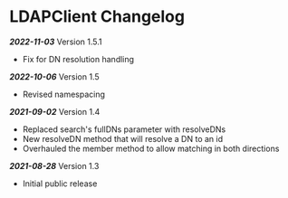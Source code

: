 # LDAPClient Changelog

***2022-11-03*** Version 1.5.1
   - Fix for DN resolution handling

***2022-10-06*** Version 1.5
   - Revised namespacing

***2021-09-02*** Version 1.4
   - Replaced search's fullDNs parameter with resolveDNs
   - New resolveDN method that will resolve a DN to an id
   - Overhauled the member method to allow matching in both directions

***2021-08-28*** Version 1.3
   - Initial public release
